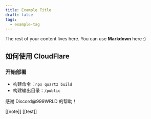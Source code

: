 ```yaml
---
title: Example Title
draft: false
tags:
  - example-tag
---
```


The rest of your content lives here. You can use **Markdown** here :)

## 如何使用 CloudFlare
### 开始部署
- 构建命令：`npx quartz build`
- 构建输出目录：`/public`

感谢 Discord@999WRLD 的帮助！

[[note]]
[[test]]